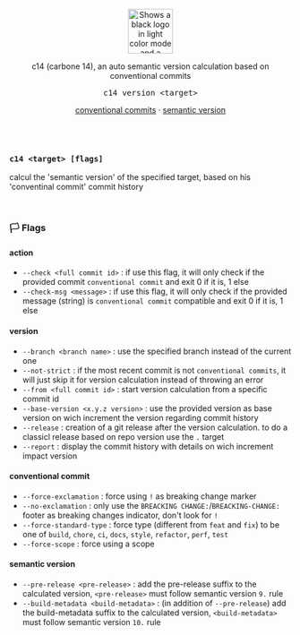 <div align="center">

<br>

<picture>
  <source media="(prefers-color-scheme: dark)" srcset="https://raw.githubusercontent.com/eloi-menaud/c14/refs/heads/main/rsc/dark-banner.png" height="80">
  <source media="(prefers-color-scheme: light)" srcset="https://raw.githubusercontent.com/eloi-menaud/c14/refs/heads/main/rsc/light-banner.png" height="80">
  <img alt="Shows a black logo in light color mode and a white one in dark color mode." src="" height="80">
</picture>

<br>

c14 (carbone 14), an auto semantic version calculation based on conventional commits

<pre>c14 version &lt;target></pre>

[conventional commits](https://www.conventionalcommits.org/en/v1.0.0/) · [semantic version](https://semver.org/lang/fr/)

</div>

<br><br>

### `c14 <target> [flags]`
calcul the 'semantic version' of the specified target, based on his 'conventinal commit' commit history

<br>

### 🏳️ Flags
#### action
- `--check <full commit id>` : if use this flag, it will only check if the provided commit `conventional commit` and exit 0 if it is, 1 else
- `--check-msg <message>` : if use this flag, it will only check if the provided message (string) is `conventional commit` compatible and exit 0 if it is, 1 else
#### version
- `--branch <branch name>` : use the specified branch instead of the current one
- `--not-strict` : if the most recent commit is not `conventional commits`, it will just skip it for version calculation instead of throwing an error
- `--from <full commit id>` : start version calculation from a specific commit id
- `--base-version <x.y.z version>` : use the provided version as base version on wich increment the version regarding commit history
- `--release` : creation of a git release after the version calculation. to do a classicl release based on repo version use the `.`  target
- `--report` : display the commit history with details on wich increment impact version
#### conventional commit
- `--force-exclamation` : force using `!` as breaking change marker
- `--no-exclamation` : only use the `BREACKING CHANGE:`/`BREACKING-CHANGE:` footer as breaking changes indicator, don't look for `!`
- `--force-standard-type` : force type (different from `feat` and `fix`) to be one of `build`, `chore`, `ci`, `docs`, `style`, `refactor`, `perf`, `test`
- `--force-scope` : force using a scope
#### semantic version
- `--pre-release <pre-release>` : add the pre-release suffix to the calculated version, `<pre-release>` must follow semantic version `9.` rule
- `--build-metadata <build-metadata>` : (in addition of `--pre-release`) add the build-metadata suffix to the calculated version, `<build-metadata>` must follow semantic version `10.` rule
